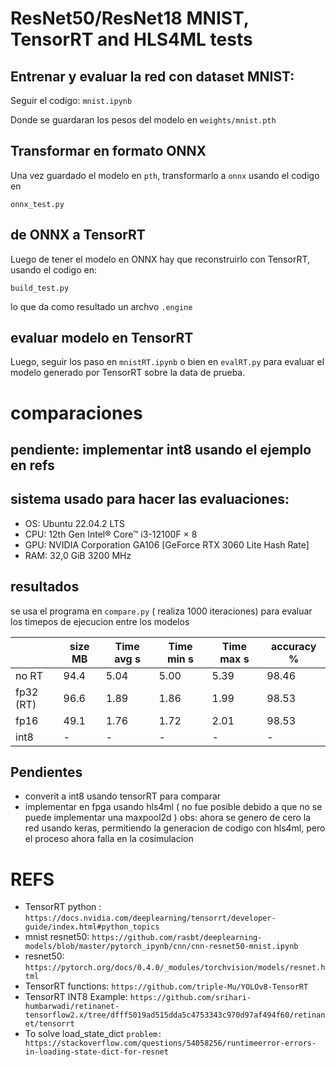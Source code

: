 # ResNet50/ResNet18 MNIST, TensorRT and HLS4ML tests

## Entrenar y evaluar la red con dataset MNIST:

Seguir el codigo: `mnist.ipynb`

Donde se guardaran los pesos del modelo en `weights/mnist.pth`

## Transformar en formato ONNX

Una vez guardado el modelo en `pth`, transformarlo a `onnx` usando el codigo en

``` 
onnx_test.py
```

## de ONNX a  TensorRT

Luego de tener el modelo en ONNX hay que reconstruirlo con TensorRT, usando el codigo en:

``` 
build_test.py
```

lo que da como resultado un archvo `.engine`


## evaluar modelo en TensorRT

Luego, seguir los paso en `mnistRT.ipynb` o bien en `evalRT.py` para evaluar el modelo generado por TensorRT sobre la data de prueba. 

# comparaciones
## pendiente: implementar int8 usando el ejemplo en refs
## sistema usado para hacer las evaluaciones:

* OS: Ubuntu 22.04.2 LTS
* CPU: 12th Gen Intel® Core™ i3-12100F × 8
* GPU: NVIDIA Corporation GA106 [GeForce RTX 3060 Lite Hash Rate]
* RAM: 32,0 GiB 3200 MHz

## resultados
se usa el programa en `compare.py` ( realiza 1000 iteraciones) para evaluar los timepos de ejecucion entre los modelos


|             | size MB | Time avg s  |Time min s|Time max s| accuracy %|
|-------------|---------|-------------|----------|----------|-----------|
| no RT       | 94.4    | 5.04        |5.00      |5.39      |98.46      |
| fp32 (RT)   | 96.6    | 1.89        |1.86      |1.99      |98.53      |
| fp16        | 49.1    | 1.76        |1.72      |2.01      |98.53      |
| int8        | -       | -           |-         |-         | -         |

## Pendientes

* converit a int8 usando tensorRT para comparar
* implementar en fpga usando hls4ml ( no fue posible debido a que no se puede implementar una maxpool2d )
  obs: ahora se genero de cero la red usando keras, permitiendo la generacion de codigo con hls4ml, pero el proceso ahora falla en la cosimulacion

# REFS
* TensorRT python : `https://docs.nvidia.com/deeplearning/tensorrt/developer-guide/index.html#python_topics`
* mnist resnet50: `https://github.com/rasbt/deeplearning-models/blob/master/pytorch_ipynb/cnn/cnn-resnet50-mnist.ipynb`
* resnet50: `https://pytorch.org/docs/0.4.0/_modules/torchvision/models/resnet.html`
* TensorRT functions: `https://github.com/triple-Mu/YOLOv8-TensorRT`
* TensorRT INT8 Example: `https://github.com/srihari-humbarwadi/retinanet-tensorflow2.x/tree/dfff5019ad515dda5c4753343c970d97af494f60/retinanet/tensorrt`
* To solve load_state_dict `problem: https://stackoverflow.com/questions/54058256/runtimeerror-errors-in-loading-state-dict-for-resnet`
